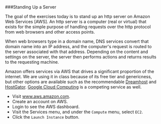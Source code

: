###Standing Up a Server

The goal of the exercises today is to stand up an http server on Amazon Web Services [AWS]. An http server is a computer (real or virtual) that exists for the simple purpose of handling requests over the http protocol from web browsers and other access points.

When web browsers type in a domain name, DNS services convert that domain name into an IP address, and the computer's request is routed to the server associated with that address. Depending on the content and settings on the server, the server then performs actions and returns results to the requesting machine. 

Amazon offers services via AWS that drives a significant proportion of the internet. We are using it in class because of its free tier and genericness, but other options are available such as the recommendable [Dreamhost](www.dreamhost.com) and [HostGator](www.hostgator.com). [Google Cloud Computing](www.cloud.google.com) is a competing service as well.


- Visit www.aws.amazon.com.
- Create an account on AWS.
- Login to see the AWS dashboard. 
- Visit the Services menu, and under the `Compute` menu, select `EC2`.
- Click the `Launch Instance` button.




